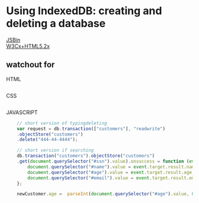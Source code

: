 # Using IndexedDB: creating and deleting a database

[JSBin](https://jsbin.com/govuci/edit?html,js)  
[W3Cx+HTML5.2x](https://courses.edx.org/courses/course-v1:W3Cx+HTML5.2x+3T2018/courseware/1c530fbca988429899cd827dd5a4cc8b/6c3721f499ec4df395514b458961002f/?child=first)  

## watchout for

HTML

```html

```

CSS

```CSS

```

JAVASCRIPT

```JavaScript
    // short version of typingdeleting
    var request = db.transaction(["customers"], "readwrite")
    .objectStore("customers")
    .delete("444-44-4444");

    // short version if searching
    db.transaction("customers").objectStore("customers")
    .get(document.querySelector("#ssn").value).onsuccess = function (event) {
        document.querySelector("#name").value = event.target.result.name;
        document.querySelector("#age").value = event.target.result.age;
        document.querySelector("#email").value = event.target.result.email;
    };
```

```JavaScript
    newCustomer.age =  parseInt(document.querySelector("#age").value, 0);
```